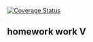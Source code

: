 [![Coverage Status](https://coveralls.io/repos/github/Olegium/laba500/badge.svg?branch=master)](https://coveralls.io/github/Olegium/laba500?branch=master)
## homework work V





